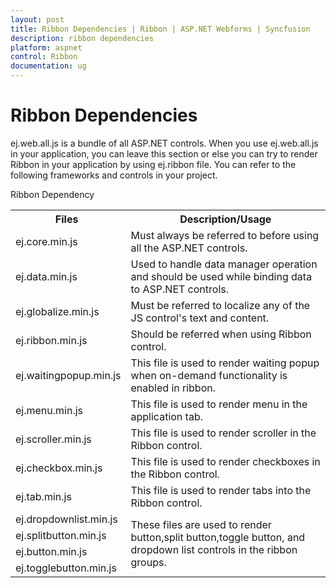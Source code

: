 ```yaml
---
layout: post
title: Ribbon Dependencies | Ribbon | ASP.NET Webforms | Syncfusion
description: ribbon dependencies
platform: aspnet
control: Ribbon
documentation: ug
---
```


# Ribbon Dependencies

ej.web.all.js is a bundle of all ASP.NET controls. When you use ej.web.all.js in your application, you can leave this section or else you can try to render Ribbon in your application by using ej.ribbon file. You can refer to the following frameworks and controls in your project.

Ribbon Dependency

<table>
<tr>
<th>
Files </th><th>
Description/Usage </th></tr>
<tr>
<td>
ej.core.min.js</td><td>
Must always be referred to before using all the ASP.NET controls.</td></tr>
<tr>
<td>
ej.data.min.js</td><td>
Used to handle data manager operation and should be used while binding data to ASP.NET controls.</td></tr>
<tr>
<td>
ej.globalize.min.js</td><td>
Must be referred to localize any of the JS control's text and content.</td></tr>
<tr>
<td>
ej.ribbon.min.js</td><td>
Should be referred when using Ribbon control.</td></tr>
<tr>
<td>
ej.waitingpopup.min.js</td><td>
This file is used to render waiting popup when on-demand functionality is enabled in ribbon.</td></tr>
<tr>
<td>
ej.menu.min.js</td><td>
This file is used to render menu in the application tab.</td></tr>
<tr>
<td>
ej.scroller.min.js</td><td>
This file is used to render scroller in the Ribbon control.</td></tr>
<tr>
<td>
ej.checkbox.min.js</td><td>
This file is used to render checkboxes in the Ribbon control.</td></tr>
<tr>
<td>
ej.tab.min.js</td><td>
This file is used to render tabs into the Ribbon control.</td></tr>
<tr>
<td>
ej.dropdownlist.min.js</td><td rowspan = "4">
  These files are used to render button,split button,toggle button, and dropdown list controls in the ribbon groups.</td></tr>
<tr>
<td>
ej.splitbutton.min.js</td></tr>
<tr>
<td>
ej.button.min.js</td></tr>
<tr>
<td>
ej.togglebutton.min.js</td></tr>
</table>

